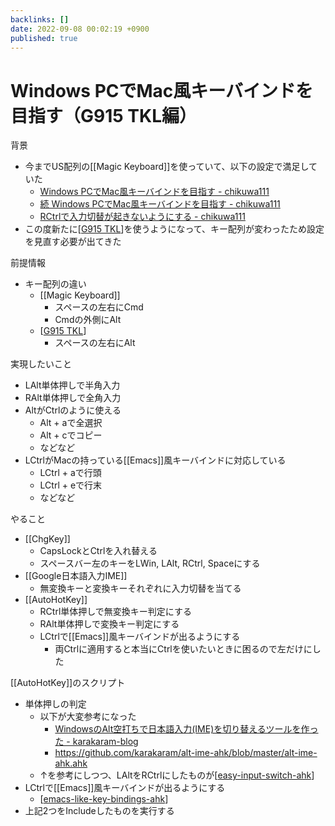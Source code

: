 ```yaml
---
backlinks: []
date: 2022-09-08 00:02:19 +0900
published: true
---
```


# Windows PCでMac風キーバインドを目指す（G915 TKL編）

背景

- 今までUS配列の[[Magic Keyboard]]を使っていて、以下の設定で満足していた
	- [Windows PCでMac風キーバインドを目指す - chikuwa111](https://scrapbox.io/chikuwa111/Windows_PC%E3%81%A7Mac%E9%A2%A8%E3%82%AD%E3%83%BC%E3%83%90%E3%82%A4%E3%83%B3%E3%83%89%E3%82%92%E7%9B%AE%E6%8C%87%E3%81%99)
	- [続 Windows PCでMac風キーバインドを目指す - chikuwa111](https://scrapbox.io/chikuwa111/%E7%B6%9A_Windows_PC%E3%81%A7Mac%E9%A2%A8%E3%82%AD%E3%83%BC%E3%83%90%E3%82%A4%E3%83%B3%E3%83%89%E3%82%92%E7%9B%AE%E6%8C%87%E3%81%99)
	- [RCtrlで入力切替が起きないようにする - chikuwa111](https://scrapbox.io/chikuwa111/RCtrl%E3%81%A7%E5%85%A5%E5%8A%9B%E5%88%87%E6%9B%BF%E3%81%8C%E8%B5%B7%E3%81%8D%E3%81%AA%E3%81%84%E3%82%88%E3%81%86%E3%81%AB%E3%81%99%E3%82%8B)
- この度新たに[[G915 TKL]]を使うようになって、キー配列が変わったため設定を見直す必要が出てきた

前提情報

- キー配列の違い
	- [[Magic Keyboard]]
		- スペースの左右にCmd
		- Cmdの外側にAlt
	- [[G915 TKL]]
		- スペースの左右にAlt

実現したいこと

- LAlt単体押しで半角入力
- RAlt単体押しで全角入力
- AltがCtrlのように使える
	- Alt + aで全選択
	- Alt + cでコピー
	- などなど
- LCtrlがMacの持っている[[Emacs]]風キーバインドに対応している
	- LCtrl + aで行頭
	- LCtrl + eで行末
	- などなど

やること

- [[ChgKey]]
	- CapsLockとCtrlを入れ替える
	- スペースバー左のキーをLWin, LAlt, RCtrl, Spaceにする
- [[Google日本語入力IME]]
	- 無変換キーと変換キーそれぞれに入力切替を当てる
- [[AutoHotKey]]
	- RCtrl単体押しで無変換キー判定にする
	- RAlt単体押しで変換キー判定にする
	- LCtrlで[[Emacs]]風キーバインドが出るようにする
		- 両Ctrlに適用すると本当にCtrlを使いたいときに困るので左だけにした

[[AutoHotKey]]のスクリプト

- 単体押しの判定
	- 以下が大変参考になった
		- [WindowsのAlt空打ちで日本語入力(IME)を切り替えるツールを作った - karakaram-blog](https://www.karakaram.com/alt-ime-on-off/)
		- https://github.com/karakaram/alt-ime-ahk/blob/master/alt-ime-ahk.ahk
	- ↑を参考にしつつ、LAltをRCtrlにしたものが[[easy-input-switch-ahk]]
- LCtrlで[[Emacs]]風キーバインドが出るようにする
	- [[emacs-like-key-bindings-ahk]]
- 上記2つをIncludeしたものを実行する

[//begin]: # "Autogenerated link references for markdown compatibility"
[G915 TKL]: <G915 TKL> "G915 TKL"
[G915 TKL]: <G915 TKL> "G915 TKL"
[easy-input-switch-ahk]: easy-input-switch-ahk "easy-input-switch-ahk"
[emacs-like-key-bindings-ahk]: emacs-like-key-bindings-ahk "emacs-like-key-bindings-ahk"
[//end]: # "Autogenerated link references"